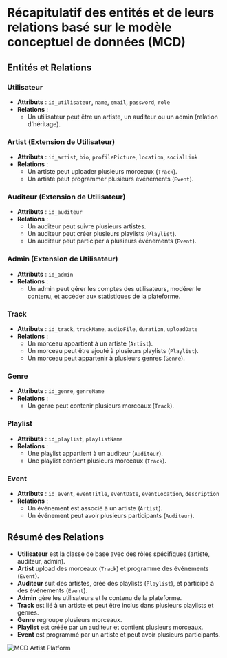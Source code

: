 # Récapitulatif des entités et de leurs relations basé sur le modèle conceptuel de données (MCD)

## Entités et Relations

### Utilisateur

- **Attributs** : `id_utilisateur`, `name`, `email`, `password`, `role`
- **Relations** :
  - Un utilisateur peut être un artiste, un auditeur ou un admin (relation d'héritage).

### Artist (Extension de Utilisateur)

- **Attributs** : `id_artist`, `bio`, `profilePicture`, `location`, `socialLink`
- **Relations** :
  - Un artiste peut uploader plusieurs morceaux (`Track`).
  - Un artiste peut programmer plusieurs événements (`Event`).

### Auditeur (Extension de Utilisateur)

- **Attributs** : `id_auditeur`
- **Relations** :
  - Un auditeur peut suivre plusieurs artistes.
  - Un auditeur peut créer plusieurs playlists (`Playlist`).
  - Un auditeur peut participer à plusieurs événements (`Event`).

### Admin (Extension de Utilisateur)

- **Attributs** : `id_admin`
- **Relations** :
  - Un admin peut gérer les comptes des utilisateurs, modérer le contenu, et accéder aux statistiques de la plateforme.

### Track

- **Attributs** : `id_track`, `trackName`, `audioFile`, `duration`, `uploadDate`
- **Relations** :
  - Un morceau appartient à un artiste (`Artist`).
  - Un morceau peut être ajouté à plusieurs playlists (`Playlist`).
  - Un morceau peut appartenir à plusieurs genres (`Genre`).

### Genre

- **Attributs** : `id_genre`, `genreName`
- **Relations** :
  - Un genre peut contenir plusieurs morceaux (`Track`).

### Playlist

- **Attributs** : `id_playlist`, `playlistName`
- **Relations** :
  - Une playlist appartient à un auditeur (`Auditeur`).
  - Une playlist contient plusieurs morceaux (`Track`).

### Event

- **Attributs** : `id_event`, `eventTitle`, `eventDate`, `eventLocation`, `description`
- **Relations** :
  - Un événement est associé à un artiste (`Artist`).
  - Un événement peut avoir plusieurs participants (`Auditeur`).

## Résumé des Relations

- **Utilisateur** est la classe de base avec des rôles spécifiques (artiste, auditeur, admin).
- **Artist** upload des morceaux (`Track`) et programme des événements (`Event`).
- **Auditeur** suit des artistes, crée des playlists (`Playlist`), et participe à des événements (`Event`).
- **Admin** gère les utilisateurs et le contenu de la plateforme.
- **Track** est lié à un artiste et peut être inclus dans plusieurs playlists et genres.
- **Genre** regroupe plusieurs morceaux.
- **Playlist** est créée par un auditeur et contient plusieurs morceaux.
- **Event** est programmé par un artiste et peut avoir plusieurs participants. 

![MCD Artist Platform](MCD_Artist_Platform.png)
